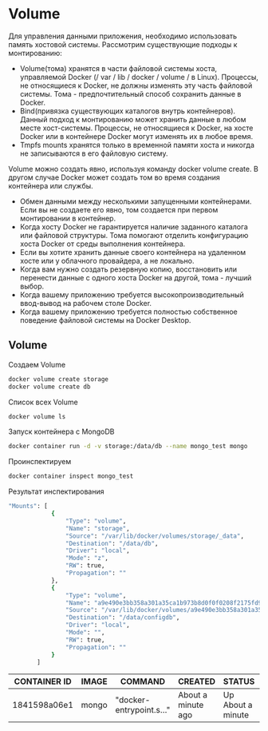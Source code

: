 # Volume

Для управления данными приложения, необходимо использовать память хостовой системы. Рассмотрим существующие подходы к монтированию:
 - Volume(тома) хранятся в части файловой системы хоста, управляемой Docker (/ var / lib / docker / volume / в Linux). Процессы, не относящиеся к Docker, не должны изменять эту часть файловой системы. Тома - предпочтительный способ сохранить данные в Docker.
 - Bind(привязка существующих каталогов внутрь контейнеров). Данный подход к монтированию может хранить данные в любом месте хост-системы. Процессы, не относящиеся к Docker, на хосте Docker или в контейнере Docker могут изменять их в любое время.
 - Tmpfs mounts хранятся только в временной памяти хоста и никогда не записываются в его файловую систему.

Volume можно создать явно, используя команду docker volume create. В другом случае Docker может создать том во время создания контейнера или службы.
 - Обмен данными между несколькими запущенными контейнерами. Если вы не создаете его явно, том создается при первом монтировании в контейнер. 
 - Когда хосту Docker не гарантируется наличие заданного каталога или файловой структуры. Тома помогают отделить конфигурацию хоста Docker от среды выполнения контейнера.
 - Если вы хотите хранить данные своего контейнера на удаленном хосте или у облачного провайдера, а не локально.
 - Когда вам нужно создать резервную копию, восстановить или перенести данные с одного хоста Docker на другой, тома - лучший выбор. 
 - Когда вашему приложению требуется высокопроизводительный ввод-вывод на рабочем столе Docker.
 - Когда вашему приложению требуется полностью собственное поведение файловой системы на Docker Desktop.

## Volume

Создаем Volume
```sh
docker volume create storage
docker volume create db
```

Список всех Volume
```sh
docker volume ls
```

Запуск контейнера с MongoDB
```sh
docker container run -d -v storage:/data/db --name mongo_test mongo
```

Проинспектируем
```sh
docker container inspect mongo_test 
```

Результат инспектирования
```sh
"Mounts": [
            {
                "Type": "volume",
                "Name": "storage",
                "Source": "/var/lib/docker/volumes/storage/_data",
                "Destination": "/data/db",
                "Driver": "local",
                "Mode": "z",
                "RW": true,
                "Propagation": ""
            },
            {
                "Type": "volume",
                "Name": "a9e490e3bb358a301a35ca1b973b8d0f0f0208f2175fd9bbc9376b8a7689c8e9",
                "Source": "/var/lib/docker/volumes/a9e490e3bb358a301a35ca1b973b8d0f0f0208f2175fd9bbc9376b8a7689c8e9/_data",
                "Destination": "/data/configdb",
                "Driver": "local",
                "Mode": "",
                "RW": true,
                "Propagation": ""
            }
        ]
```

| CONTAINER ID | IMAGE | COMMAND | CREATED | STATUS | PORTS | NAMES |
| ------ | ------ | ------ | ------ | ------ | ------ | ------ |
| 1841598a06e1 | mongo | "docker-entrypoint.s…" | About a minute ago | Up About a minute | 0.0.0.0:27018->27017/tcp | mongo_test |



